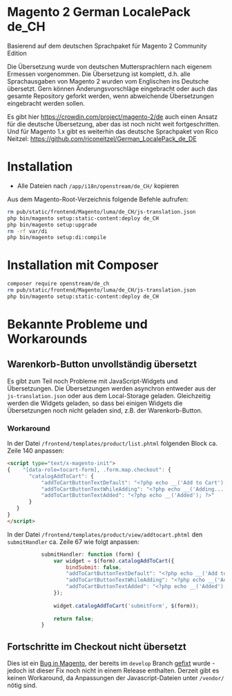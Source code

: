 # Magento 2 German LocalePack de_CH

Basierend auf dem deutschen Sprachpaket für Magento 2 Community Edition

Die Übersetzung wurde von deutschen Muttersprachlern nach eigenem Ermessen vorgenommen. Die Übersetzung ist komplett, d.h. alle Sprachausgaben von Magento 2 wurden vom Englischen ins Deutsche übersetzt. Gern können Änderungsvorschläge eingebracht oder auch das gesamte Repository geforkt werden, wenn abweichende Übersetzungen eingebracht werden sollen.

Es gibt hier https://crowdin.com/project/magento-2/de auch einen Ansatz für die deutsche Übersetzung, aber das ist noch nicht weit fortgeschritten. 
Und für Magento 1.x gibt es weiterhin das deutsche Sprachpaket von Rico Neitzel: https://github.com/riconeitzel/German_LocalePack_de_DE

# Installation
 - Alle Dateien nach `/app/i18n/openstream/de_CH/` kopieren

Aus dem Magento-Root-Verzeichnis folgende Befehle aufrufen:
```bash
rm pub/static/frontend/Magento/luma/de_CH/js-translation.json
php bin/magento setup:static-content:deploy de_CH
php bin/magento setup:upgrade
rm -rf var/di
php bin/magento setup:di:compile
```

# Installation mit Composer
```bash
composer require openstream/de_ch
rm pub/static/frontend/Magento/luma/de_CH/js-translation.json
php bin/magento setup:static-content:deploy de_CH
```

# Bekannte Probleme und Workarounds

## Warenkorb-Button unvollständig übersetzt

Es gibt zum Teil noch Probleme mit JavaScript-Widgets und Übersetzungen. Die Übersetzungen werden asynchron entweder aus der `js-translation.json` oder aus dem Local-Storage geladen. Gleichzeitig werden die Widgets geladen, so dass bei einigen Widgets die Übersetzungen noch nicht geladen sind, z.B. der Warenkorb-Button.

### Workaround

In der Datei `/frontend/templates/product/list.phtml` folgenden Block ca. Zeile 140 anpassen:
```html
<script type="text/x-magento-init">
{    "[data-role=tocart-form], .form.map.checkout": {
       "catalogAddToCart": {
           "addToCartButtonTextDefault": "<?php echo __('Add to Cart'); ?>",
           "addToCartButtonTextWhileAdding": "<?php echo __('Adding...'); ?>",
           "addToCartButtonTextAdded": "<?php echo __('Added'); ?>"
       }
   }
}
</script>
```

In der Datei `/frontend/templates/product/view/addtocart.phtml` den `submitHandler` ca. Zeile 67 wie folgt anpassen:
```javascript
           submitHandler: function (form) {
               var widget = $(form).catalogAddToCart({
                   bindSubmit: false,
                   "addToCartButtonTextDefault": "<?php echo __('Add to Cart'); ?>",
                   "addToCartButtonTextWhileAdding": "<?php echo __('Adding...'); ?>",
                   "addToCartButtonTextAdded": "<?php echo __('Added'); ?>"
               });
               
               widget.catalogAddToCart('submitForm', $(form));
               
               return false;
           }
```

## Fortschritte im Checkout nicht übersetzt

Dies ist ein [Bug in Magento](https://github.com/magento/magento2/issues/2652), der bereits im `develop` Branch [gefixt](https://github.com/magento/magento2/commit/9a49f89fe833ff514c1d9edd30862364c3573e33) wurde - jedoch ist dieser Fix noch nicht in einem Release enthalten. Derzeit gibt es keinen Workaround, da Anpassungen der Javascript-Dateien unter `/vendor/` nötig sind.
